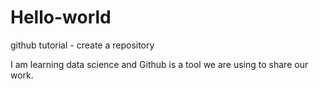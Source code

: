 # Hello-world
github tutorial - create a repository

I am learning data science and Github is a tool we are using to share our work.
